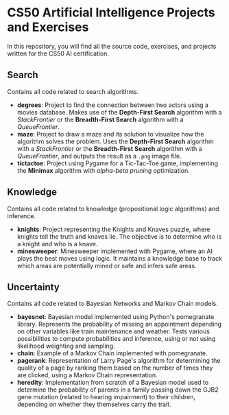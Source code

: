 # CS50 Artificial Intelligence Projects and Exercises

In this repository, you will find all the source code, exercises, and projects written for the CS50 AI certification.

## Search
Contains all code related to search algorithms.
* **degrees**: Project to find the connection between two actors using a movies database. Makes use of the **Depth-First Search** algorithm with a *StackFrontier* or the **Breadth-First Search** algorithm with a *QueueFrontier*.
* **maze**: Project to draw a maze and its solution to visualize how the algorithm solves the problem. Uses the **Depth-First Search** algorithm with a *StackFrontier* or the **Breadth-First Search** algorithm with a *QueueFrontier*, and outputs the result as a `.png` image file.
* **tictactoe**: Project using Pygame for a Tic-Tac-Toe game, implementing the **Minimax** algorithm with *alpha-beta pruning* optimization.

## Knowledge
Contains all code related to knowledge (propositional logic algorithms) and inference.
* **knights**: Project representing the Knights and Knaves puzzle, where knights tell the truth and knaves lie. The objective is to determine who is a knight and who is a knave.
* **minesweeper**: Minesweeper implemented with Pygame, where an AI plays the best moves using logic. It maintains a knowledge base to track which areas are potentially mined or safe and infers safe areas.

## Uncertainty
Contains all code related to Bayesian Networks and Markov Chain models.
* **bayesnet**: Bayesian model implemented using Python's pomegranate library. Represents the probability of missing an appointment depending on other variables like train maintenance and weather. Tests various possibilities to compute probabilities and inference, using or not using likelihood weighting and sampling.
* **chain**: Example of a Markov Chain implemented with pomegranate.
* **pagerank**: Representation of Larry Page's algorithm for determining the quality of a page by ranking them based on the number of times they are clicked, using a Markov Chain representation.
* **heredity**: Implementation from scratch of a Bayesian model used to determine the probability of parents in a family passing down the GJB2 gene mutation (related to hearing impairment) to their children, depending on whether they themselves carry the trait.
